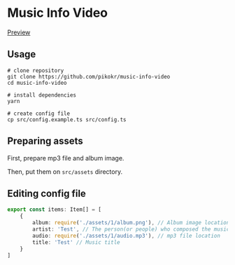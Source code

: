 # Music Info Video

[Preview](https://youtu.be/7HVVB5LshTo)

## Usage

```shell
# clone repository
git clone https://github.com/pikokr/music-info-video
cd music-info-video

# install dependencies
yarn

# create config file
cp src/config.example.ts src/config.ts
```

## Preparing assets

First, prepare mp3 file and album image.

Then, put them on `src/assets` directory.

## Editing config file

```ts
export const items: Item[] = [
    {
        album: require('./assets/1/album.png'), // Album image location(used on album display and background)
        artist: 'Test', // The person(or people) who composed the music
        audio: require('./assets/1/audio.mp3'), // mp3 file location
        title: 'Test' // Music title
    }
]
```
